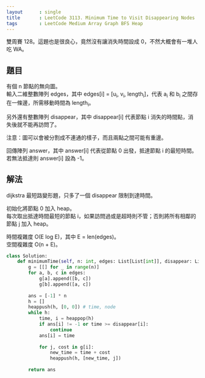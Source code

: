 ```yaml
---
layout      : single
title       : LeetCode 3113. Minimum Time to Visit Disappearing Nodes
tags        : LeetCode Medium Array Graph BFS Heap
---
```

雙周賽 128。這題也是很良心，竟然沒有讓消失時間設成 0，不然大概會有一堆人吃 WA。  

## 題目

有個 n 節點的無向圖。  
輸入二維整數陣列 edges，其中 edges[i] = [u<sub>i</sub>, v<sub>i</sub>, length<sub>i</sub>]，代表 a<sub>i</sub> 和 b<sub>i</sub> 之間存在一條邊，所需移動時間為 length<sub>i</sub>。  

另外還有整數陣列 disappear，其中 disappear[i] 代表節點 i 消失的時間點，消失後就不能再訪問了。  

注意：圖可以會被分割成不連通的樣子，而且兩點之間可能有重邊。  

回傳陣列 answer，其中 answer[i] 代表從節點 0 出發，抵達節點 i 的最短時間。若無法抵達則 answer[i] 設為 -1。  

## 解法

dijkstra 最短路變形題，只多了一個 disappear 限制到達時間。  

初始化將節點 0 加入 heap。  
每次取出抵達時間最短的節點 i，如果訪問過或是超時則不管；否則將所有相鄰的節點 j 加入 heap。  

時間複雜度 O(E log E)，其中 E = len(edges)。  
空間複雜度 O(n + E)。  

```python
class Solution:
    def minimumTime(self, n: int, edges: List[List[int]], disappear: List[int]) -> List[int]:
        g = [[] for _ in range(n)]
        for a, b, c in edges:
            g[a].append([b, c])
            g[b].append([a, c])
            
        ans = [-1] * n
        h = []
        heappush(h, [0, 0]) # time, node
        while h:
            time, i = heappop(h)
            if ans[i] != -1 or time >= disappear[i]:
                continue
            ans[i] = time
            
            for j, cost in g[i]:
                new_time = time + cost
                heappush(h, [new_time, j])
        
        return ans
```
